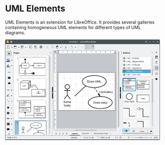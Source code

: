 # UML Elements
UML Elements is an extension for LibreOffice. It provides several galleries containing homogeneous UML elements for different types of UML diagrams.

![alt text](./ScreenShots/ScreenShot.png)

